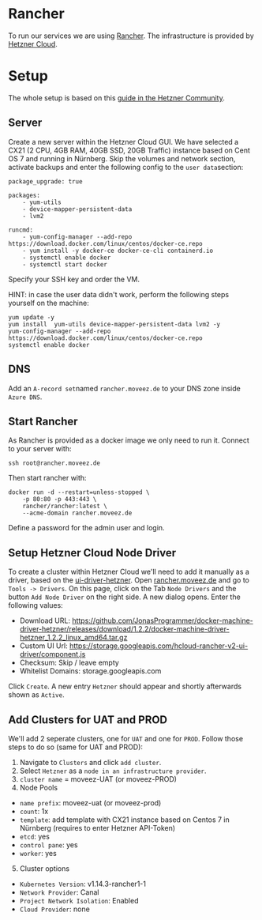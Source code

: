 # Rancher
To run our services we are using [Rancher](https://rancher.com). The infrastructure is provided by [Hetzner Cloud](https://console.hetzner.cloud/projects).

# Setup
The whole setup is based on this [guide in the Hetzner Community](https://community.hetzner.com/tutorials/hcloud-install-rancher-single).

## Server
Create a new server within the Hetzner Cloud GUI. We have selected a CX21 (2 CPU, 4GB RAM, 40GB SSD, 20GB Traffic) instance based on Cent OS 7 and running in Nürnberg.
Skip the volumes and network section, activate backups and enter the following config to the `user data`section:
```
package_upgrade: true

packages:
    - yum-utils
    - device-mapper-persistent-data
    - lvm2

runcmd:
    - yum-config-manager --add-repo https://download.docker.com/linux/centos/docker-ce.repo
    - yum install -y docker-ce docker-ce-cli containerd.io
    - systemctl enable docker
    - systemctl start docker
```
Specify your SSH key and order the VM.

HINT: in case the user data didn't work, perform the following steps yourself on the machine:
```
yum update -y
yum install  yum-utils device-mapper-persistent-data lvm2 -y
yum-config-manager --add-repo https://download.docker.com/linux/centos/docker-ce.repo
systemctl enable docker

```

## DNS
Add an `A-record set`named `rancher.moveez.de` to your DNS zone inside `Azure DNS`.

## Start Rancher
As Rancher is provided as a docker image we only need to run it. Connect to your server with:
```
ssh root@rancher.moveez.de
```

Then start rancher with:
```
docker run -d --restart=unless-stopped \
    -p 80:80 -p 443:443 \
    rancher/rancher:latest \
    --acme-domain rancher.moveez.de
```

Define a password for the admin user and login.

## Setup Hetzner Cloud Node Driver
To create a cluster within Hetzner Cloud we'll need to add it manually as a driver, based on the [ui-driver-hetzner](https://github.com/mxschmitt/ui-driver-hetzner).
Open [rancher.moveez.de](https://rancher.moveez.de) and go to `Tools -> Drivers`. On this page, click on the Tab `Node Drivers` and the button `Add Node Driver` on the right side.
A new dialog opens. Enter the following values:
- Download URL: https://github.com/JonasProgrammer/docker-machine-driver-hetzner/releases/download/1.2.2/docker-machine-driver-hetzner_1.2.2_linux_amd64.tar.gz
- Custom UI Url: https://storage.googleapis.com/hcloud-rancher-v2-ui-driver/component.js
- Checksum: Skip / leave empty
- Whitelist Domains: storage.googleapis.com

Click `Create`. A new entry `Hetzner` should appear and shortly afterwards shown as `Active`.

## Add Clusters for UAT and PROD
We'll add 2 seperate clusters, one for `UAT` and one for `PROD`. Follow those steps to do so (same for UAT and PROD):

1. Navigate to `Clusters` and click `add cluster`.
2. Select `Hetzner` as a `node in an infrastructure provider`.
3. `cluster name` = moveez-UAT (or moveez-PROD)
4. Node Pools
- `name prefix`: moveez-uat (or moveez-prod)
- `count`: 1x
- `template`: add template with CX21 instance based on Centos 7 in Nürnberg (requires to enter Hetzner API-Token)
- `etcd`: yes
- `control pane`: yes
- `worker`: yes
5. Cluster options
- `Kubernetes Version`: v1.14.3-rancher1-1
- `Network Provider`: Canal
- `Project Network Isolation`: Enabled
- `Cloud Provider`: none